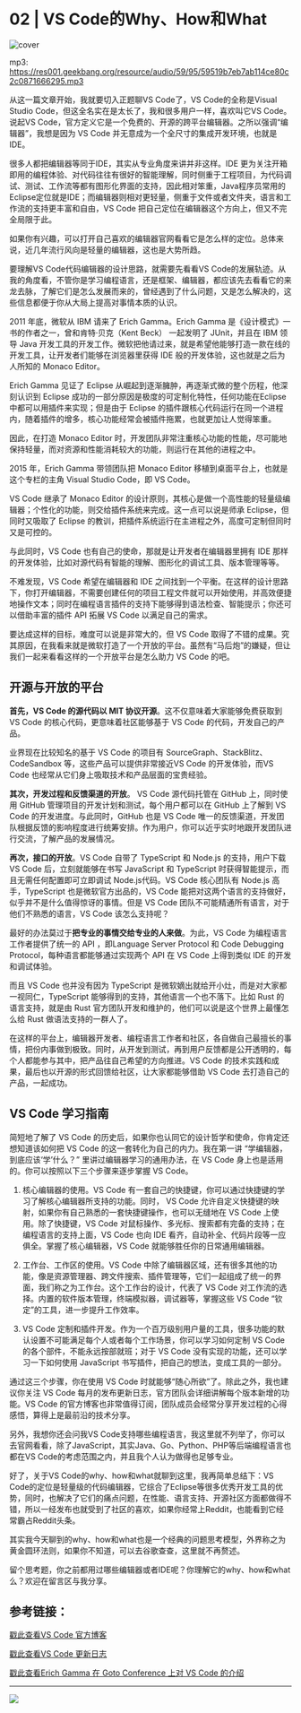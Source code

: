 # 02 | VS Code的Why、How和What

![cover](./static/b0f1f587ba8154ed928482456e62af9d.jpg)

mp3: https://res001.geekbang.org/resource/audio/59/95/59519b7eb7ab114ce80c2c0871666295.mp3

从这一篇文章开始，我就要切入正题聊VS Code了，VS Code的全称是Visual Studio Code，但这全名实在是太长了，我和很多用户一样，喜欢叫它VS Code。说起VS Code，官方定义它是一个免费的、开源的跨平台编辑器。之所以强调“编辑器”，我想是因为 VS Code 并无意成为一个全尺寸的集成开发环境，也就是IDE。

很多人都把编辑器等同于IDE，其实从专业角度来讲并非这样。IDE 更为关注开箱即用的编程体验、对代码往往有很好的智能理解，同时侧重于工程项目，为代码调试、测试、工作流等都有图形化界面的支持，因此相对笨重，Java程序员常用的Eclipse定位就是IDE；而编辑器则相对更轻量，侧重于文件或者文件夹，语言和工作流的支持更丰富和自由，VS Code 把自己定位在编辑器这个方向上，但又不完全局限于此。

如果你有兴趣，可以打开自己喜欢的编辑器官网看看它是怎么样的定位。总体来说，近几年流行风向是轻量的编辑器，这也是大势所趋。

要理解VS Code代码编辑器的设计思路，就需要先看看VS Code的发展轨迹。从我的角度看，不管你是学习编程语言，还是框架、编辑器，都应该先去看看它的来龙去脉，了解它们是怎么发展而来的，曾经遇到了什么问题，又是怎么解决的，这些信息都便于你从大局上提高对事情本质的认识。

2011 年底，微软从 IBM 请来了 Erich Gamma。Erich Gamma 是《设计模式》一书的作者之一，曾和肯特·贝克（Kent Beck） 一起发明了 JUnit，并且在 IBM 领导 Java 开发工具的开发工作。微软把他请过来，就是希望他能够打造一款在线的开发工具，让开发者们能够在浏览器里获得 IDE 般的开发体验，这也就是之后为人所知的 Monaco Editor。

Erich Gamma 见证了 Eclipse 从崛起到逐渐臃肿，再逐渐式微的整个历程，他深刻认识到 Eclipse 成功的一部分原因是极度的可定制化特性，任何功能在Eclipse中都可以用插件来实现；但是由于 Eclipse 的插件跟核心代码运行在同一个进程内，随着插件的增多，核心功能经常会被插件拖累，也就更加让人觉得笨重。

因此，在打造 Monaco Editor 时，开发团队非常注重核心功能的性能，尽可能地保持轻量，而对资源和性能消耗较大的功能，则运行在其他的进程之中。

2015 年，Erich Gamma 带领团队把 Monaco Editor 移植到桌面平台上，也就是这个专栏的主角 Visual Studio Code，即 VS Code。

VS Code 继承了 Monaco Editor 的设计原则，其核心是做一个高性能的轻量级编辑器；个性化的功能，则交给插件系统来完成。这一点可以说是师承 Eclipse，但同时又吸取了 Eclipse 的教训，把插件系统运行在主进程之外，高度可定制但同时又是可控的。

与此同时，VS Code 也有自己的使命，那就是让开发者在编辑器里拥有 IDE 那样的开发体验，比如对源代码有智能的理解、图形化的调试工具、版本管理等等。

不难发现，VS Code 希望在编辑器和 IDE 之间找到一个平衡。在这样的设计思路下，你打开编辑器，不需要创建任何的项目工程文件就可以开始使用，并高效便捷地操作文本；同时在编程语言插件的支持下能够得到语法检查、智能提示；你还可以借助丰富的插件 API 拓展 VS Code 以满足自己的需求。

要达成这样的目标，难度可以说是非常大的，但 VS Code 取得了不错的成果。究其原因，在我看来就是微软打造了一个开放的平台。虽然有“马后炮”的嫌疑，但让我们一起来看看这样的一个开放平台是怎么助力 VS Code 的吧。

开源与开放的平台
--------

**首先，VS Code 的源代码以 MIT 协议开源**。这不仅意味着大家能够免费获取到 VS Code 的核心代码，更意味着社区能够基于 VS Code 的代码，开发自己的产品。

业界现在比较知名的基于 VS Code 的项目有 SourceGraph、StackBlitz、CodeSandbox 等，这些产品可以提供非常接近VS Code 的开发体验，而VS Code 也经常从它们身上吸取技术和产品层面的宝贵经验。

**其次，开发过程和反馈渠道的开放**。 VS Code 源代码托管在 GitHub 上，同时使用 GitHub 管理项目的开发计划和测试，每个用户都可以在 GitHub 上了解到 VS Code 的开发进度。与此同时，GitHub 也是 VS Code 唯一的反馈渠道，开发团队根据反馈的影响程度进行统筹安排。作为用户，你可以近乎实时地跟开发团队进行交流，了解产品的发展情况。

**再次，接口的开放**。VS Code 自带了 TypeScript 和 Node.js 的支持，用户下载 VS Code 后，立刻就能够在书写 JavaScript 和 TypeScript 时获得智能提示，而且无需任何配置即可立即调试 Node.js代码。VS Code 核心团队有 Node.js 高手，TypeScript 也是微软官方出品的，VS Code 能把对这两个语言的支持做好，似乎并不是什么值得惊讶的事情。但是 VS Code 团队不可能精通所有语言，对于他们不熟悉的语言，VS Code 该怎么支持呢？

最好的办法莫过于**把专业的事情交给专业的人来做**。为此，VS Code 为编程语言工作者提供了统一的 API ，即Language Server Protocol 和 Code Debugging Protocol，每种语言都能够通过实现两个 API 在 VS Code 上得到类似 IDE 的开发和调试体验。

而且 VS Code 也并没有因为 TypeScript 是微软嫡出就给开小灶，而是对大家都一视同仁，TypeScript 能够得到的支持，其他语言一个也不落下。比如 Rust 的语言支持，就是由 Rust 官方团队开发和维护的，他们可以说是这个世界上最懂怎么给 Rust 做语法支持的一群人了。

在这样的平台上，编辑器开发者、编程语言工作者和社区，各自做自己最擅长的事情，把份内事做到极致。同时，从开发到测试，再到用户反馈都是公开透明的，每个人都能参与其中，把产品往自己希望的方向推进。VS Code 的技术实践和成果，最后也以开源的形式回馈给社区，让大家都能够借助 VS Code 去打造自己的产品，一起成功。

VS Code 学习指南
------------

简短地了解了 VS Code 的历史后，如果你也认同它的设计哲学和使命，你肯定还想知道该如何把 VS Code 的这一套转化为自己的内力。我在第一讲 “学编辑器，到底应该‘学’什么？” 里讲过编辑器学习的通用办法，在 VS Code 身上也是适用的。你可以按照以下三个步骤来逐步掌握 VS Code。

1.  核心编辑器的使用。VS Code 有一套自己的快捷键，你可以通过快捷键的学习了解核心编辑器所支持的功能。同时， VS Code 允许自定义快捷键的映射，如果你有自己熟悉的一套快捷键操作，也可以无缝地在 VS Code 上使用。除了快捷键，VS Code 对鼠标操作、多光标、搜索都有完备的支持；在编程语言的支持上面，VS Code 也向 IDE 看齐，自动补全、代码片段等一应俱全。掌握了核心编辑器，VS Code 就能够胜任你的日常通用编辑器。
    
2.  工作台、工作区的使用。VS Code 中除了编辑器区域，还有很多其他的功能，像是资源管理器、跨文件搜索、插件管理等，它们一起组成了统一的界面，我们称之为工作台。这个工作台的设计，代表了 VS Code 对工作流的选择。内置的软件版本管理，终端模拟器，调试器等，掌握这些 VS Code “钦定”的工具，进一步提升工作效率。
    
3.  VS Code 定制和插件开发。作为一个百万级别用户量的工具，很多功能的默认设置不可能满足每个人或者每个工作场景，你可以学习如何定制 VS Code 的各个部件，不能永远按部就班；对于 VS Code 没有实现的功能，还可以学习一下如何使用 JavaScript 书写插件，把自己的想法，变成工具的一部分。
    

通过这三个步骤，你在使用 VS Code 时就能够“随心所欲”了。除此之外，我也建议你关注 VS Code 每月的发布更新日志，官方团队会详细讲解每个版本新增的功能。VS Code 的官方博客也非常值得订阅，团队成员会经常分享开发过程的心得感悟，算得上是最前沿的技术分享。

另外，我想你还会问我VS Code支持哪些编程语言，我这里就不列举了，你可以去官网看看，除了JavaScript，其实Java、Go、Python、PHP等后端编程语言也都在VS Code的考虑范围之内，并且我个人认为做得也足够专业。

好了，关于VS Code的why、how和what就聊到这里，我再简单总结下：VS Code的定位是轻量级的代码编辑器，它综合了Eclipse等很多优秀开发工具的优势，同时，也解决了它们的痛点问题，在性能、语言支持、开源社区方面都做得不错，所以一经发布也就受到了社区的喜欢，如果你经常上Reddit，也能看到它经常霸占Reddit头条。

其实我今天聊到的why、how和what也是一个经典的问题思考模型，外界称之为黄金圆环法则，如果你不知道，可以去谷歌查查，这里就不再赘述。

留个思考题，你之前都用过哪些编辑器或者IDE呢？你理解它的why、how和what么？欢迎在留言区与我分享。

参考链接：
-----

[戳此查看VS Code 官方博客](https://code.visualstudio.com/blogs)

[戳此查看VS Code 更新日志](https://code.visualstudio.com/updates)

[戳此查看Erich Gamma 在 Goto Conference 上对 VS Code 的介绍](https://www.youtube.com/watch?v=uLrnQtAq5Ec)

* * *

![](./static/92862660523add24b3168f22954fa506.jpg)
